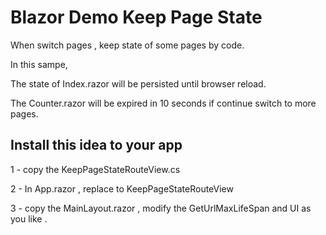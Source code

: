 # Blazor Demo Keep Page State

When switch pages , keep state of some pages by code.

In this sampe, 

The state of Index.razor will be persisted until browser reload.

The Counter.razor will be expired in 10 seconds if continue switch to more pages.


## Install this idea to your app

1 - copy the KeepPageStateRouteView.cs

2 - In App.razor , replace to KeepPageStateRouteView

3 - copy the MainLayout.razor , modify the GetUrlMaxLifeSpan and UI as you like .



